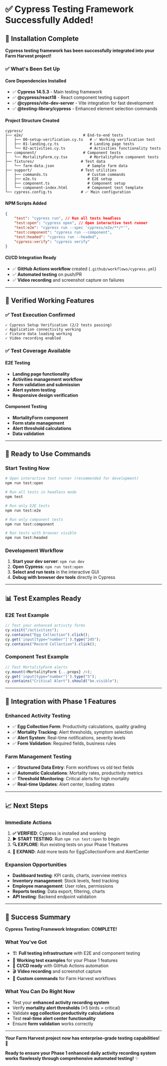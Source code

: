 # ✅ Cypress Testing Framework Successfully Added!

## 🚀 **Installation Complete**

**Cypress testing framework has been successfully integrated into your Farm Harvest project!**

### **✅ What's Been Set Up**

#### **Core Dependencies Installed**

-   ✅ **Cypress 14.5.3** - Main testing framework
-   ✅ **@cypress/react18** - React component testing support
-   ✅ **@cypress/vite-dev-server** - Vite integration for fast development
-   ✅ **@testing-library/cypress** - Enhanced element selection commands

#### **Project Structure Created**

```
cypress/
├── e2e/                           # End-to-end tests
│   ├── 00-setup-verification.cy.ts   # ✅ Working verification test
│   ├── 01-landing.cy.ts              # Landing page tests
│   └── 02-activities.cy.ts           # Activities functionality tests
├── component/                     # Component tests
│   └── MortalityForm.cy.tsx          # MortalityForm component tests
├── fixtures/                     # Test data
│   └── farm-data.json               # Sample farm data
├── support/                      # Test utilities
│   ├── commands.ts                  # Custom commands
│   ├── e2e.ts                       # E2E setup
│   ├── component.ts                 # Component setup
│   └── component-index.html         # Component test template
└── cypress.config.ts             # ✅ Main configuration
```

#### **NPM Scripts Added**

```json
{
    "test": "cypress run", // Run all tests headless
    "test:open": "cypress open", // Open interactive test runner
    "test:e2e": "cypress run --spec 'cypress/e2e/**/*'",
    "test:component": "cypress run --component",
    "test:headed": "cypress run --headed",
    "cypress:verify": "cypress verify"
}
```

#### **CI/CD Integration Ready**

-   ✅ **GitHub Actions workflow** created (`.github/workflows/cypress.yml`)
-   ✅ **Automated testing** on push/PR
-   ✅ **Video recording** and screenshot capture on failures

---

## 🎯 **Verified Working Features**

### **✅ Test Execution Confirmed**

```
✓ Cypress Setup Verification (2/2 tests passing)
✓ Application connectivity working
✓ Fixture data loading working
✓ Video recording enabled
```

### **✅ Test Coverage Available**

#### **E2E Testing**

-   **Landing page functionality**
-   **Activities management workflow**
-   **Form validation and submission**
-   **Alert system testing**
-   **Responsive design verification**

#### **Component Testing**

-   **MortalityForm component**
-   **Form state management**
-   **Alert threshold calculations**
-   **Data validation**

---

## 🚀 **Ready to Use Commands**

### **Start Testing Now**

```bash
# Open interactive test runner (recommended for development)
npm run test:open

# Run all tests in headless mode
npm test

# Run only E2E tests
npm run test:e2e

# Run only component tests
npm run test:component

# Run tests with browser visible
npm run test:headed
```

### **Development Workflow**

1. **Start your dev server**: `npm run dev`
2. **Open Cypress**: `npm run test:open`
3. **Select and run tests** in the interactive GUI
4. **Debug with browser dev tools** directly in Cypress

---

## 📊 **Test Examples Ready**

### **E2E Test Example**

```typescript
// Test your enhanced activity forms
cy.visit("/activities");
cy.contains("Egg Collection").click();
cy.get('input[type="number"]').type("245");
cy.contains("Record Collection").click();
```

### **Component Test Example**

```typescript
// Test MortalityForm alerts
cy.mount(<MortalityForm {...props} />);
cy.get('input[type="number"]').type("5");
cy.contains("Critical Alert").should("be.visible");
```

---

## 🎪 **Integration with Phase 1 Features**

### **Enhanced Activity Testing**

-   ✅ **Egg Collection Form**: Productivity calculations, quality grading
-   ✅ **Mortality Tracking**: Alert thresholds, symptom selection
-   ✅ **Alert System**: Real-time notifications, severity levels
-   ✅ **Form Validation**: Required fields, business rules

### **Farm Management Testing**

-   ✅ **Structured Data Entry**: Form workflows vs old text fields
-   ✅ **Automatic Calculations**: Mortality rates, productivity metrics
-   ✅ **Threshold Monitoring**: Critical alerts for high mortality
-   ✅ **Real-time Updates**: Alert center, loading states

---

## 📈 **Next Steps**

### **Immediate Actions**

1. **✅ VERIFIED**: Cypress is installed and working
2. **▶️ START TESTING**: Run `npm run test:open` to begin
3. **🔍 EXPLORE**: Run existing tests on your Phase 1 features
4. **📝 EXPAND**: Add more tests for EggCollectionForm and AlertCenter

### **Expansion Opportunities**

-   **Dashboard testing**: KPI cards, charts, overview metrics
-   **Inventory management**: Stock levels, feed tracking
-   **Employee management**: User roles, permissions
-   **Reports testing**: Data export, filtering, charts
-   **API testing**: Backend endpoint validation

---

## 🎉 **Success Summary**

**Cypress Testing Framework Integration: COMPLETE!**

### **What You've Got**

-   🏗️ **Full testing infrastructure** with E2E and component testing
-   📝 **Working test examples** for your Phase 1 features
-   🤖 **CI/CD ready** with GitHub Actions automation
-   🎬 **Video recording** and screenshot capture
-   🔧 **Custom commands** for Farm Harvest workflows

### **What You Can Do Right Now**

-   Test your **enhanced activity recording system**
-   Verify **mortality alert thresholds** (≥5 birds = critical)
-   Validate **egg collection productivity calculations**
-   Test **real-time alert center functionality**
-   Ensure **form validation** works correctly

---

**Your Farm Harvest project now has enterprise-grade testing capabilities!** 🚀

**Ready to ensure your Phase 1 enhanced daily activity recording system works flawlessly through comprehensive automated testing!** ✨
